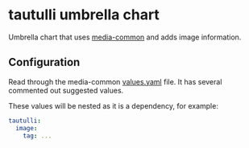 # tautulli umbrella chart

Umbrella chart that uses [media-common](https://github.com/k8s-at-home/charts/tree/master/charts/media-common) and adds
image information.

## Configuration

Read through the media-common [values.yaml](https://github.com/k8s-at-home/charts/blob/master/charts/media-common/values.yaml) file. It has several commented out suggested values.

These values will be nested as it is a dependency, for example:
```yaml
tautulli:
  image:
    tag: ...
```